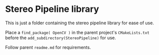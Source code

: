 # Stereo Pipeline library
This is just a folder containing the stereo pipeline library for ease of use.

Place a `find_package( OpenCV )` in the parent project's `CMakeLists.txt` before the `add_subdirectory(StereoPipeline)` for use.

Follow parent `readme.md` for requirements.
